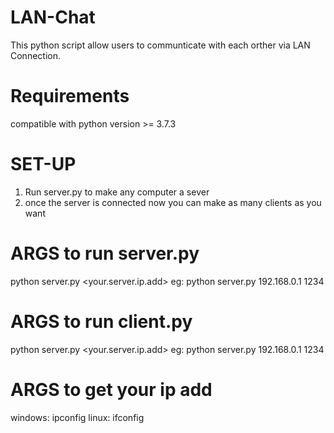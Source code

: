 # LAN-Chat
This python script allow users to communticate with each orther via LAN Connection.

# Requirements 
  compatible with python version >= 3.7.3
  
# SET-UP

1) Run server.py to make any computer a sever 
2) once the server is connected now you can make as many clients as you want

# ARGS to run server.py
python server.py <your.server.ip.add> <portno>
eg: 
  python server.py 192.168.0.1 1234
  
# ARGS to run client.py
python server.py <your.server.ip.add> <portno>
eg: 
  python server.py 192.168.0.1 1234
  
# ARGS to get your ip add 
windows:
        ipconfig
linux:
        ifconfig
